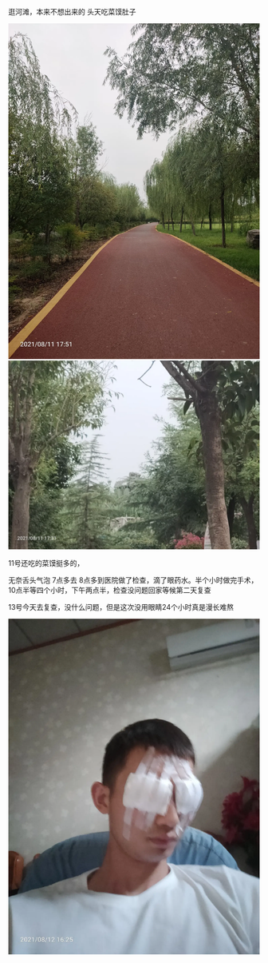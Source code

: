 逛河滩，本来不想出来的
头天吃菜馍肚子

![](../img/6904315-721748d3e9863b02.jpg)
![](../img/6904315-50c67a8cffb13589.jpg)


11号还吃的菜馍挺多的，

无奈舌头气泡
7点多去
8点多到医院做了检查，滴了眼药水。半个小时做完手术，10点半等四个小时，下午两点半，检查没问题回家等候第二天复查


13号今天去复查，没什么问题，但是这次没用眼睛24个小时真是漫长难熬


![](../img/6904315-f769a75f03f5641c.jpg)
